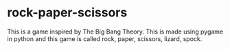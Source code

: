 # rock-paper-scissors
This is a game inspired by The Big Bang Theory.
This is made using pygame in python and this game is called rock, paper, scissors, lizard, spock.
